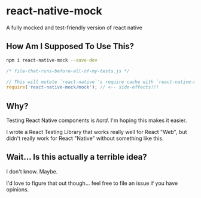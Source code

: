 # react-native-mock
A fully mocked and test-friendly version of react native


## How Am I Supposed To Use This?

```bash
npm i react-native-mock --save-dev
```

```js
/* file-that-runs-before-all-of-my-tests.js */

// This will mutate `react-native`'s require cache with `react-native-mock`'s.
require('react-native-mock/mock'); // <-- side-effects!!! 
```


## Why?

Testing React Native components is *hard*.  I'm hoping this makes it easier.

I wrote a React Testing Library that works really well for React "Web", but didn't really work for
React "Native" without something like this.


## Wait... Is this actually a terrible idea?

I don't know. Maybe.

I'd love to figure that out though... feel free to file an issue if you have opinions.
